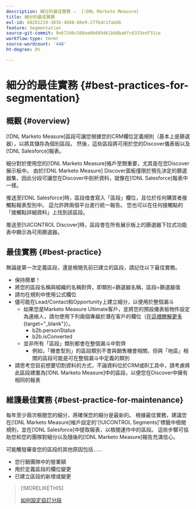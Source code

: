 ```yaml
---
description: 細分的最佳實務 —  [!DNL Marketo Measure]
title: 細分的最佳實務
exl-id: 68281210-383b-4688-86e9-27fbdc1fabbb
feature: Segmentation
source-git-commit: 9e672d0c568ee0b889461bb8ba6fc6333edf31ce
workflow-type: tm+mt
source-wordcount: '448'
ht-degree: 0%

---
```


# 細分的最佳實務 {#best-practices-for-segmentation}

## 概觀 {#overview}

[!DNL Marketo Measure]區段可讓您根據您的CRM欄位定義規則（基本上是篩選器），以將其儲存為個別區段。 然後，這些區段將可用於您的Discover儀表板以及[!DNL Salesforce]報表。

細分對於使用您的[!DNL Marketo Measure]帳戶至關重要，尤其是在您Discover展示板中。 由於[!DNL Marketo Measure] Discover面板僅限於預先決定的篩選器集，因此分段可讓您在Discover中剖析資料，就像在[!DNL Salesforce]報表中一樣。

推送至[!DNL Salesforce]時，區段值會寫入「區段」欄位，且位於任何購買者接觸點報表型別中。 這允許跨兩個平台進行統一報告。 您也可以在任何接觸點的「接觸點詳細資料」上找到該區段。

推送至[!UICONTROL Discover]時，區段會在所有展示板上的篩選器下拉式功能表中顯示為可用篩選器。

## 最佳實務 {#best-practice}

無論是第一次定義區段，還是檢閱先前已建立的區段，請記住以下最佳實務。

* 保持簡單！
* 將您的區段名稱與組織的名稱對齊，即類別=篩選器名稱，區段=篩選器值
* 請勿在規則中使用公式欄位
* 儘可能在Lead/Contact和Opportunity上建立細分，以便用於整個漏斗
   * 如果您是Marketo Measure Ultimate客戶，並將您的預設儀表板物件設定為連絡人，請勿使用下列兩個專屬於潛在客戶的欄位（[在這裡瞭解更多](/help/marketo-measure-ultimate/data-integrity-requirement.md){target="_blank"}）。
      * b2b.personStatus
      * b2b.isConverted
   * 並非所有「區段」類別都會在整個漏斗中對齊
      * 例如，「機會型別」的區段類別不會與銷售機會相關，但與「地區」相關的區段可能是可在整個漏斗中定義的類別
* 請思考您目前想要切割資料的方式，不論資料位於CRM或BI工具中，請考慮將此區段建置為[!DNL Marketo Measure]中的區段，以便您在Discover中擁有相同的報表

## 維護最佳實務 {#best-practice-for-maintenance}

每年至少兩次檢閱您的細分，將確保您的細分是最新的。 根據最佳實務，建議您在[!DNL Marketo Measure]帳戶設定的&#39;[!UICONTROL Segments]&#39;標籤中檢閱規則，並在[!DNL Salesforce]中提取報表，以檢閱運作中的區段。 這些步驟可協助您和您的團隊對細分以及隨後的[!DNL Marketo Measure]報告充滿信心。

可能觸發審查您的區段的其他原因包括……

* 您行銷團隊中的營業額
* 用於定義區段的欄位變更
* 已建立區段的新增或變更

>[!MORELIKETHIS]
>
>[如何設定自訂分段](/help/advanced-marketo-measure-features/segmentation/custom-segmentation.md)
